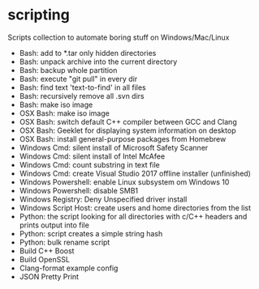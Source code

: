 # scripting
Scripts collection to automate boring stuff on Windows/Mac/Linux

* Bash: add to *.tar only hidden directories
* Bash: unpack archive into the current directory
* Bash: backup whole partition
* Bash: execute "git pull" in every dir
* Bash: find text 'text-to-find' in all files
* Bash: recursively remove all .svn dirs
* Bash: make iso image
* OSX Bash: make iso image 
* OSX Bash: switch default C++ compiler between GCC and Clang
* OSX Bash: Geeklet for displaying system information on desktop
* OSX Bash: install general-purpose packages from Homebrew
* Windows Cmd: silent install of Microsoft Safety Scanner
* Windows Cmd: silent install of Intel McAfee
* Windows Cmd: count substring in text file
* Windows Cmd: create Visual Studio 2017 offline installer (unfinished)
* Windows Powershell: enable Linux subsystem om Windows 10
* Windows Powershell: disable SMB1
* Windows Registry: Deny Unspecified driver install
* Windows Script Host: create users and home directories from the list
* Python: the script looking for all directories with c/C++ headers and prints output into file
* Python: script creates a simple string hash
* Python: bulk rename script
* Build C++ Boost
* Build OpenSSL
* Clang-format example config
* JSON Pretty Print
